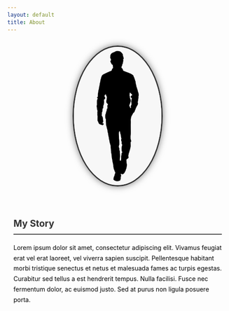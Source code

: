 ```yaml
---
layout: default
title: About
---
```


<style>
.about-container {
  text-align: center;
  margin-top: 2em;
}

.about-photo {
  width: 200px;
  border-radius: 50%;
  border: 3px solid #333;
  box-shadow: 0 0 15px rgba(0,0,0,0.5);
  margin-bottom: 1.5em;
}

.about-content {
  max-width: 800px;
  margin: 0 auto;
  padding: 1em;
  text-align: left;
  line-height: 1.7;
  color: black;
}

.about-content h2 {
  color: #333;
  border-bottom: 2px solid #444;
  padding-bottom: 0.25em;
}
</style>

<div class="about-container">
  <img src="/assets/img/me.jpg" alt="Nicholas Chavez" class="about-photo">
</div>

<div class="about-content">
  <h2>My Story</h2>

  <p>
    Lorem ipsum dolor sit amet, consectetur adipiscing elit. Vivamus feugiat erat vel erat laoreet, vel viverra sapien suscipit. Pellentesque habitant morbi tristique senectus et netus et malesuada fames ac turpis egestas. Curabitur sed tellus a est hendrerit tempus. Nulla facilisi. Fusce nec fermentum dolor, ac euismod justo. Sed at purus non ligula posuere porta.
  </p>
</div>

